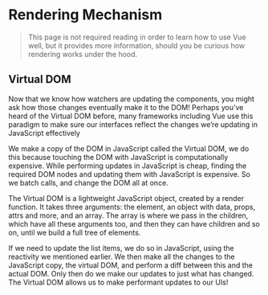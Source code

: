 # Rendering Mechanism

> This page is not required reading in order to learn how to use Vue well, but it provides more information, should you be curious how rendering works under the hood.

## Virtual DOM

Now that we know how watchers are updating the components, you might ask how those changes eventually make it to the DOM! Perhaps you’ve heard of the Virtual DOM before, many frameworks including Vue use this paradigm to make sure our interfaces reflect the changes we’re updating in JavaScript effectively

<div class="reactivecontent">
  <common-codepen-snippet title="How does the Virtual DOM work?" slug="KKNJKbw" tab="result" theme="light" :height="500" :editable="false" :preview="false" />
</div>

We make a copy of the DOM in JavaScript called the Virtual DOM, we do this because touching the DOM with JavaScript is computationally expensive. While performing updates in JavaScript is cheap, finding the required DOM nodes and updating them with JavaScript is expensive. So we batch calls, and change the DOM all at once.

The Virtual DOM is a lightweight JavaScript object, created by a render function. It takes three arguments: the element, an object with data, props, attrs and more, and an array. The array is where we pass in the children, which have all these arguments too, and then they can have children and so on, until we build a full tree of elements.

If we need to update the list items, we do so in JavaScript, using the reactivity we mentioned earlier. We then make all the changes to the JavaScript copy, the virtual DOM, and perform a diff between this and the actual DOM. Only then do we make our updates to just what has changed. The Virtual DOM allows us to make performant updates to our UIs!
